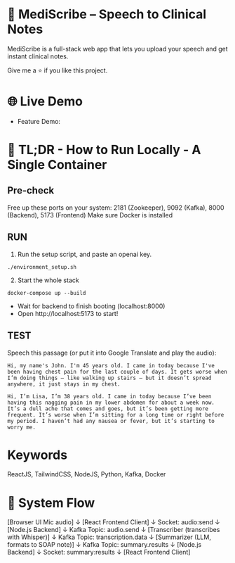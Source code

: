 # 🧩 MediScribe – Speech to Clinical Notes

MediScribe is a full-stack web app that lets you upload your speech and get instant clinical notes.

Give me a ⭐️ if you like this project.

# 🌐 Live Demo

- Feature Demo:

# 🚀 TL;DR - How to Run Locally - A Single Container

## Pre-check

Free up these ports on your system:
2181 (Zookeeper), 9092 (Kafka), 8000 (Backend), 5173 (Frontend)
Make sure Docker is installed

## RUN

1. Run the setup script, and paste an openai key.

`./environment_setup.sh`

2. Start the whole stack

`docker-compose up --build`

- Wait for backend to finish booting (localhost:8000)
- Open http://localhost:5173 to start!

## TEST

Speech this passage (or put it into Google Translate and play the audio):

`Hi, my name's John. I'm 45 years old. I came in today because I've been having chest pain for the last couple of days. It gets worse when I’m doing things — like walking up stairs — but it doesn’t spread anywhere, it just stays in my chest.`

`Hi, I’m Lisa, I’m 38 years old. I came in today because I’ve been having this nagging pain in my lower abdomen for about a week now. It’s a dull ache that comes and goes, but it’s been getting more frequent. It’s worse when I’m sitting for a long time or right before my period. I haven’t had any nausea or fever, but it’s starting to worry me.`

# Keywords

ReactJS, TailwindCSS, NodeJS, Python, Kafka, Docker

# 🔁 System Flow

[Browser UI Mic audio]
↓
[React Frontend Client]
↓
Socket: audio:send
↓
[Node.js Backend]
↓
Kafka Topic: audio.send
↓
[Transcriber (transcribes with Whisper)]
↓
Kafka Topic: transcription.data
↓
[Summarizer (LLM, formats to SOAP note)]
↓
Kafka Topic: summary.results
↓
[Node.js Backend]
↓
Socket: summary:results
↓
[React Frontend Client]
